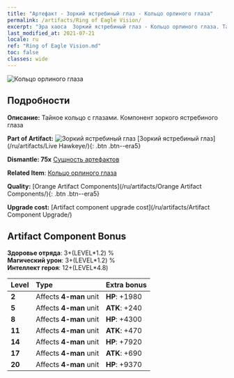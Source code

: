 ```yaml
---
title: "Артефакт - Зоркий ястребиный глаз - Кольцо орлиного глаза"
permalink: /artifacts/Ring of Eagle Vision/
excerpt: "Эра хаоса  Зоркий ястребиный глаз - Кольцо орлиного глаза. Тайное кольцо с глазами. Компонент зоркого ястребиного глаза"
last_modified_at: 2021-07-21
locale: ru
ref: "Ring of Eagle Vision.md"
toc: false
classes: wide
---
```


 ![Кольцо орлиного глаза](/images/t/artifact_40334.png)



## Подробности

 **Описание:** Тайное кольцо с глазами. Компонент зоркого ястребиного глаза

 **Part of Artifact:** ![Зоркий ястребиный глаз](/images/t/icon_artifact_33.png) [Зоркий ястребиный глаз](/ru/artifacts/Live Hawkeye/){: .btn .btn--era5}

 **Dismantle: 75x** [Сущность артефактов](/ItemsRU/con_905/)

 **Related Item**: [Кольцо орлиного глаза](/ItemsRU/art_135/)

 **Quality:** [Orange Artifact Components](/ru/artifacts/Orange Artifact Components/){: .btn .btn--era5}

 **Upgrade cost:** [Artifact component upgrade cost](/ru/artifacts/Artifact Component Upgrade/)

## Artifact Component Bonus

  **Здоровье отряда**: 3+(LEVEL\*1.2) %<br/>**Магический урон**: 3+(LEVEL\*1.2) %<br/>**Интеллект героя**: 12+(LEVEL\*4.8)

  |  Level  | Type |    Extra bonus  | 
  |:--------|:-----|:----------------| 
  | **2** | Affects **4-man** unit | **HP**: +1980 | 
  | **5** | Affects **4-man** unit | **ATK**: +240 | 
  | **8** | Affects **4-man** unit | **HP**: +4300 | 
  | **11** | Affects **4-man** unit | **ATK**: +470 | 
  | **14** | Affects **4-man** unit | **HP**: +7920 | 
  | **17** | Affects **4-man** unit | **ATK**: +690 | 
  | **20** | Affects **4-man** unit | **HP**: +9370 | 

